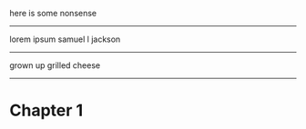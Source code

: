 here is some nonsense

---

lorem ipsum samuel l jackson

---

grown up grilled cheese

---
# Chapter 1
